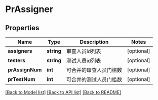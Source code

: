 # PrAssigner

## Properties
Name | Type | Description | Notes
------------ | ------------- | ------------- | -------------
**assigners** | **string** | 审查人员id列表 | [optional] 
**testers** | **string** | 测试人员id列表 | [optional] 
**prAssignNum** | **int** | 可合并的审查人员门槛数 | [optional] 
**prTestNum** | **int** | 可合并的测试人员门槛数 | [optional] 

[[Back to Model list]](../../README.md#documentation-for-models) [[Back to API list]](../../README.md#documentation-for-api-endpoints) [[Back to README]](../../README.md)


